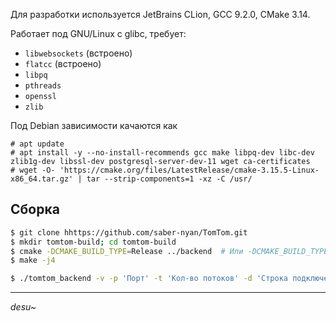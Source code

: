 Для разработки используется JetBrains CLion, GCC 9.2.0, CMake 3.14.

Работает под GNU/Linux с glibc, требует:
* `libwebsockets` (встроено)
* `flatcc` (встроено)
* `libpq`
* `pthreads`
* `openssl`
* `zlib`

Под Debian зависимости качаются как
```
# apt update
# apt install -y --no-install-recommends gcc make libpq-dev libc-dev zlib1g-dev libssl-dev postgresql-server-dev-11 wget ca-certificates
# wget -O- 'https://cmake.org/files/LatestRelease/cmake-3.15.5-Linux-x86_64.tar.gz' | tar --strip-components=1 -xz -C /usr/
```

## Сборка

```bash
$ git clone hhttps://github.com/saber-nyan/TomTom.git
$ mkdir tomtom-build; cd tomtom-build
$ cmake -DCMAKE_BUILD_TYPE=Release ../backend  # Или -DCMAKE_BUILD_TYPE=Debug
$ make -j4 

$ ./tomtom_backend -v -p 'Порт' -t 'Кол-во потоков' -d 'Строка подключения к БД' -s 'Соль для хэширования паролей'
```

***

*desu~*
